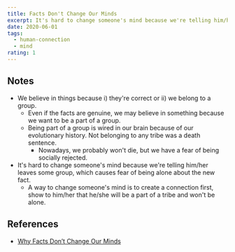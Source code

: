 ```yaml
---
title: Facts Don't Change Our Minds
excerpt: It's hard to change someone's mind because we're telling him/her leaves some group, which causes fear of being alone about the new fact.
date: 2020-06-01
tags:
  - human-connection
  - mind
rating: 1
---
```


## Notes

- We believe in things because i) they're correct or ii) we belong to a group.
  - Even if the facts are genuine, we may believe in something because we want to be a part of a group.
  - Being part of a group is wired in our brain because of our evolutionary history. Not belonging to any tribe was a death sentence.
    - Nowadays, we probably won't die, but we have a fear of being socially rejected.
- It's hard to change someone's mind because we're telling him/her leaves some group, which causes fear of being alone about the new fact.
  - A way to change someone's mind is to create a connection first, show to him/her that he/she will be a part of a tribe and won't be alone.

## References

- [Why Facts Don’t Change Our Minds](https://jamesclear.com/why-facts-dont-change-minds)
